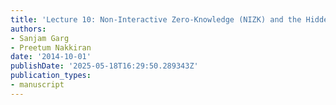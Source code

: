 ```yaml
---
title: 'Lecture 10: Non-Interactive Zero-Knowledge (NIZK) and the Hidden-Bit Model'
authors:
- Sanjam Garg
- Preetum Nakkiran
date: '2014-10-01'
publishDate: '2025-05-18T16:29:50.289343Z'
publication_types:
- manuscript
---
```

